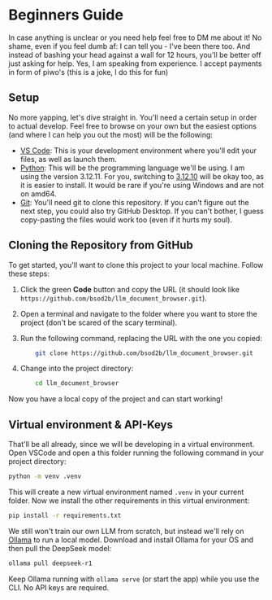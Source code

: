 # Beginners Guide

In case anything is unclear or you need help feel free to DM me about it! No shame, even if you feel dumb af: I can tell you - I've been there too. And instead of bashing your head against a wall for 12 hours, you'll be better off just asking for help. Yes, I am speaking from experience. I accept payments in form of piwo's (this is a joke, I do this for fun)

## Setup
No more yapping, let's dive straight in. You'll need a certain setup in order to actual develop. Feel free to browse on your own but the easiest options (and where I can help you out the most) will be the following:

- [VS Code](https://code.visualstudio.com/download): This is your development environment where you'll edit your files, as well as launch them.
- [Python](https://www.python.org/downloads): This will be the programming language we'll be using. I am using the version 3.12.11. For you, switching to [3.12.10](https://www.python.org/downloads/release/python-31210/) will be okay too, as it is easier to install. It would be rare if you're using Windows and are not on amd64.
- [Git](https://git-scm.com/downloads): You'll need git to clone this repository. If you can't figure out the next step, you could also try GitHub Desktop. If you can't bother, I guess copy-pasting the files would work too (even if it hurts my soul).

## Cloning the Repository from GitHub

To get started, you'll want to clone this project to your local machine. Follow these steps:

1. Click the green **Code** button and copy the URL (it should look like `https://github.com/bsod2b/llm_document_browser.git`).
2. Open a terminal and navigate to the folder where you want to store the project (don't be scared of the scary terminal).
3. Run the following command, replacing the URL with the one you copied:

    ```bash
        git clone https://github.com/bsod2b/llm_document_browser.git
    ```

4. Change into the project directory:

    ```bash
        cd llm_document_browser
    ```

Now you have a local copy of the project and can start working!

## Virtual environment & API-Keys
That'll be all already, since we will be developing in a virtual environment. 
Open VSCode and open a this folder running the following command in your project directory:

```bash
python -m venv .venv
```

This will create a new virtual environment named `.venv` in your current folder. Now we install the other requirements in this virtual environment:

```bash
pip install -r requirements.txt
```

We still won't train our own LLM from scratch, but instead we'll rely on [Ollama](https://ollama.com/) to run a local model. Download and install Ollama for your OS and then pull the DeepSeek model:

```bash
ollama pull deepseek-r1
```

Keep Ollama running with `ollama serve` (or start the app) while you use the CLI. No API keys are required.

